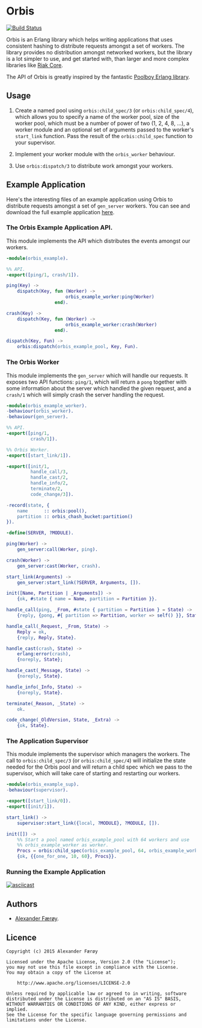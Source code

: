 Orbis
=====

[![Build Status](https://travis-ci.org/ahf/orbis.svg?branch=develop)](https://travis-ci.org/ahf/orbis)

Orbis is an Erlang library which helps writing applications that uses consistent
hashing to distribute requests amongst a set of workers. The library provides no
distribution amongst networked workers, but the library is a lot simpler to use,
and get started with, than larger and more complex libraries like [Riak
Core](https://github.com/basho/riak_core/).

The API of Orbis is greatly inspired by the fantastic [Poolboy Erlang
library](https://github.com/devinus/poolboy).

Usage
-----

1. Create a named pool using `orbis:child_spec/3` (or `orbis:child_spec/4`), which
   allows you to specify a name of the worker pool, size of the worker pool, which
   must be a number of power of two (1, 2, 4, 8, ...), a worker module and an
   optional set of arguments passed to the worker's `start_link` function. Pass
   the result of the `orbis:child_spec` function to your supervisor.

2. Implement your worker module with the `orbis_worker` behaviour.

3. Use `orbis:dispatch/3` to distribute work amongst your workers.

Example Application
-------------------

Here's the interesting files of an example application using Orbis to distribute
requests amongst a set of `gen_server` workers. You can see and download the
full example application [here](https://github.com/ahf/orbis_example/).

### The Orbis Example Application API.

This module implements the API which distributes the events amongst our workers.

```erlang
-module(orbis_example).

%% API.
-export([ping/1, crash/1]).

ping(Key) ->
    dispatch(Key, fun (Worker) ->
                      orbis_example_worker:ping(Worker)
                  end).

crash(Key) ->
    dispatch(Key, fun (Worker) ->
                      orbis_example_worker:crash(Worker)
                  end).

dispatch(Key, Fun) ->
    orbis:dispatch(orbis_example_pool, Key, Fun).
```

### The Orbis Worker

This module implements the `gen_server` which will handle our requests. It
exposes two API functions: `ping/1`, which will return a `pong` together with
some information about the server which handled the given request, and a
`crash/1` which will simply crash the server handling the request.

```erlang
-module(orbis_example_worker).
-behaviour(orbis_worker).
-behaviour(gen_server).

%% API.
-export([ping/1,
         crash/1]).

%% Orbis Worker.
-export([start_link/1]).

-export([init/1,
         handle_call/3,
         handle_cast/2,
         handle_info/2,
         terminate/2,
         code_change/3]).

-record(state, {
    name      :: orbis:pool(),
    partition :: orbis_chash_bucket:partition()
}).

-define(SERVER, ?MODULE).

ping(Worker) ->
    gen_server:call(Worker, ping).

crash(Worker) ->
    gen_server:cast(Worker, crash).

start_link(Arguments) ->
    gen_server:start_link(?SERVER, Arguments, []).

init([Name, Partition | _Arguments]) ->
    {ok, #state { name = Name, partition = Partition }}.

handle_call(ping, _From, #state { partition = Partition } = State) ->
    {reply, {pong, #{ partition => Partition, worker => self() }}, State};

handle_call(_Request, _From, State) ->
    Reply = ok,
    {reply, Reply, State}.

handle_cast(crash, State) ->
    erlang:error(crash),
    {noreply, State};

handle_cast(_Message, State) ->
    {noreply, State}.

handle_info(_Info, State) ->
    {noreply, State}.

terminate(_Reason, _State) ->
    ok.

code_change(_OldVersion, State, _Extra) ->
    {ok, State}.
```

### The Application Supervisor

This module implements the supervisor which managers the workers. The call to
`orbis:child_spec/3` (or `orbis:child_spec/4`) will initialize the state needed
for the Orbis pool and will return a child spec which we pass to the supervisor,
which will take care of starting and restarting our workers.

```erlang
-module(orbis_example_sup).
-behaviour(supervisor).

-export([start_link/0]).
-export([init/1]).

start_link() ->
    supervisor:start_link({local, ?MODULE}, ?MODULE, []).

init([]) ->
    %% Start a pool named orbis_example_pool with 64 workers and use
    %% orbis_example_worker as worker.
    Procs = orbis:child_spec(orbis_example_pool, 64, orbis_example_worker),
    {ok, {{one_for_one, 10, 60}, Procs}}.
```

### Running the Example Application

[![asciicast](https://asciinema.org/a/2410uhzmgoganbkl745h6x86w.png)](https://asciinema.org/a/2410uhzmgoganbkl745h6x86w)

Authors
-------

- [Alexander Færøy](https://twitter.com/ahfaeroey).

Licence
-------

    Copyright (c) 2015 Alexander Færøy

    Licensed under the Apache License, Version 2.0 (the "License");
    you may not use this file except in compliance with the License.
    You may obtain a copy of the License at

        http://www.apache.org/licenses/LICENSE-2.0

    Unless required by applicable law or agreed to in writing, software
    distributed under the License is distributed on an "AS IS" BASIS,
    WITHOUT WARRANTIES OR CONDITIONS OF ANY KIND, either express or implied.
    See the License for the specific language governing permissions and
    limitations under the License.
